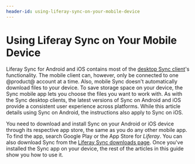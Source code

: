 ```yaml
---
header-id: using-liferay-sync-on-your-mobile-device
---
```


# Using Liferay Sync on Your Mobile Device

Liferay Sync for Android and iOS contains most of the
[desktop Sync client](/discover/portal/-/knowledge_base/7-1/using-liferay-sync-on-your-desktop)'s
functionality. The mobile client can, however, only be connected to one 
@product@ account at a time. Also, mobile Sync doesn't automatically download
files to your device. To save storage space on your device, the Sync mobile app
lets you choose the files you want to work with. As with the Sync desktop
clients, the latest versions of Sync on Android and iOS provide a consistent
user experience across platforms. While this article details using Sync on
Android, the instructions also apply to Sync on iOS. 

You need to download and install Sync on your Android or iOS device through its 
respective app store, the same as you do any other mobile app. To find the app, 
search Google Play or the App Store for *Liferay*. You can also download Sync 
from the 
[Liferay Sync downloads page](https://www.liferay.com/downloads/liferay-sync). 
Once you've installed the Sync app on your device, the rest of the articles in 
this guide show you how to use it. 
